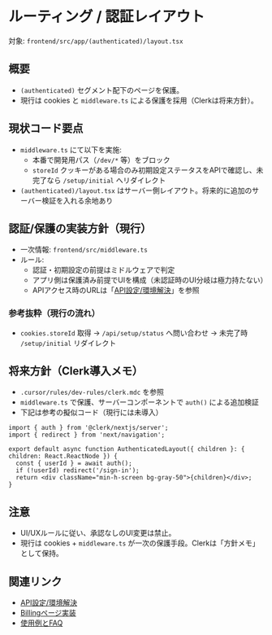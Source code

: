 # ルーティング / 認証レイアウト

対象: `frontend/src/app/(authenticated)/layout.tsx`

## 概要
- `(authenticated)` セグメント配下のページを保護。
- 現行は cookies と `middleware.ts` による保護を採用（Clerkは将来方針）。

## 現状コード要点
- `middleware.ts` にて以下を実施:
  - 本番で開発用パス（`/dev/*` 等）をブロック
  - `storeId` クッキーがある場合のみ初期設定ステータスをAPIで確認し、未完了なら `/setup/initial` へリダイレクト
- `(authenticated)/layout.tsx` はサーバー側レイアウト。将来的に追加のサーバー検証を入れる余地あり

## 認証/保護の実装方針（現行）
- 一次情報: `frontend/src/middleware.ts`
- ルール:
  - 認証・初期設定の前提はミドルウェアで判定
  - アプリ側は保護済み前提でUIを構成（未認証時のUI分岐は極力持たない）
  - APIアクセス時のURLは「[API設定/環境解決](./api-config.md#注意事項)」を参照

### 参考抜粋（現行の流れ）
- `cookies.storeId` 取得 → `/api/setup/status` へ問い合わせ → 未完了時 `/setup/initial` リダイレクト

## 将来方針（Clerk導入メモ）
- `.cursor/rules/dev-rules/clerk.mdc` を参照
- `middleware.ts` で保護、サーバーコンポーネントで `auth()` による追加検証
- 下記は参考の擬似コード（現行には未導入）

```tsx
import { auth } from '@clerk/nextjs/server';
import { redirect } from 'next/navigation';

export default async function AuthenticatedLayout({ children }: { children: React.ReactNode }) {
  const { userId } = await auth();
  if (!userId) redirect('/sign-in');
  return <div className="min-h-screen bg-gray-50">{children}</div>;
}
```

## 注意
- UI/UXルールに従い、承認なしのUI変更は禁止。
- 現行は cookies + `middleware.ts` が一次の保護手段。Clerkは「方針メモ」として保持。

## 関連リンク
- [API設定/環境解決](./api-config.md#注意事項)
- [Billingページ実装](./page-billing.md#統合前提)
- [使用例とFAQ](./examples-and-faq.md)